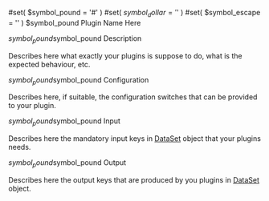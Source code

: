 #set( $symbol_pound = '#' )
#set( $symbol_dollar = '$' )
#set( $symbol_escape = '\' )
$symbol_pound Plugin Name Here

$symbol_pound$symbol_pound Description

Describes here what exactly your plugins is suppose to do, what is the expected behaviour, etc.

$symbol_pound$symbol_pound Configuration

Describes here, if suitable, the configuration switches that can be provided to your plugin.

$symbol_pound$symbol_pound Input

Describes here the mandatory input keys in
[DataSet](https://github.com/freenowtech/sauron/blob/main/core/src/main/java/com/freenow/sauron/model/DataSet.java)
object that your plugins needs.

$symbol_pound$symbol_pound Output

Describes here the output keys that are produced by you plugins in
[DataSet](https://github.com/freenowtech/sauron/blob/main/core/src/main/java/com/freenow/sauron/model/DataSet.java)
object.